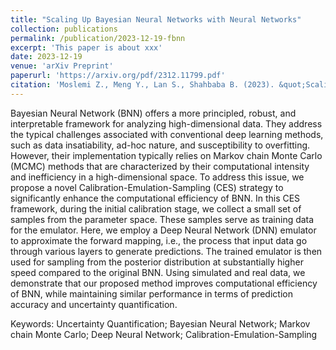 ```yaml
---
title: "Scaling Up Bayesian Neural Networks with Neural Networks"
collection: publications
permalink: /publication/2023-12-19-fbnn
excerpt: 'This paper is about xxx'
date: 2023-12-19
venue: 'arXiv Preprint'
paperurl: 'https://arxiv.org/pdf/2312.11799.pdf'
citation: 'Moslemi Z., Meng Y., Lan S., Shahbaba B. (2023). &quot;Scaling Up Bayesian Neural Networks with Neural Networks.&quot; <i>arXiv preprint:</i> arXiv: 2312.11799, 2023'
---
```


Bayesian Neural Network (BNN) offers a more principled, robust, and interpretable framework for analyzing high-dimensional data. They address the typical challenges associated with conventional deep learning methods, such as data insatiability, ad-hoc nature, and susceptibility to overfitting. However, their implementation typically relies on Markov chain Monte Carlo (MCMC) methods that are characterized by their computational intensity and inefficiency in a high-dimensional space. To address this issue, we propose a novel Calibration-Emulation-Sampling (CES) strategy to significantly enhance the computational efficiency of BNN. In this CES framework, during the initial calibration stage, we collect a small set of samples from the parameter space. These samples serve as training data for the emulator. Here, we employ a Deep Neural Network (DNN) emulator to approximate the forward mapping, i.e., the process that input data go through various layers to generate predictions. The trained emulator is then used for sampling from the posterior distribution at substantially higher speed compared to the original BNN. Using simulated and real data, we demonstrate that our proposed method improves computational efficiency of BNN, while maintaining similar performance in terms of prediction accuracy and uncertainty quantification.

Keywords: Uncertainty Quantification; Bayesian Neural Network; Markov chain Monte Carlo; Deep Neural Network; Calibration-Emulation-Sampling
